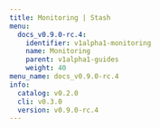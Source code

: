 ```yaml
---
title: Monitoring | Stash
menu:
  docs_v0.9.0-rc.4:
    identifier: v1alpha1-monitoring
    name: Monitoring
    parent: v1alpha1-guides
    weight: 40
menu_name: docs_v0.9.0-rc.4
info:
  catalog: v0.2.0
  cli: v0.3.0
  version: v0.9.0-rc.4
---
```


